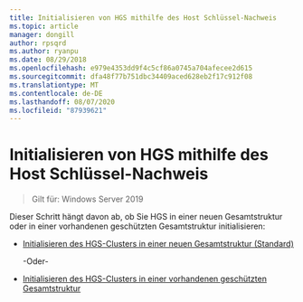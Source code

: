 ```yaml
---
title: Initialisieren von HGS mithilfe des Host Schlüssel-Nachweis
ms.topic: article
manager: dongill
author: rpsqrd
ms.author: ryanpu
ms.date: 08/29/2018
ms.openlocfilehash: e979e4353dd9f4c5cf86a0745a704afecee2d615
ms.sourcegitcommit: dfa48f77b751dbc34409aced628eb2f17c912f08
ms.translationtype: MT
ms.contentlocale: de-DE
ms.lasthandoff: 08/07/2020
ms.locfileid: "87939621"
---
```

# <a name="initialize-hgs-using-host-key-attestation"></a>Initialisieren von HGS mithilfe des Host Schlüssel-Nachweis

>Gilt für: Windows Server 2019

Dieser Schritt hängt davon ab, ob Sie HGS in einer neuen Gesamtstruktur oder in einer vorhandenen geschützten Gesamtstruktur initialisieren:

- [Initialisieren des HGS-Clusters in einer neuen Gesamtstruktur (Standard)](guarded-fabric-initialize-hgs-key-mode-default.md)

  -Oder-

- [Initialisieren des HGS-Clusters in einer vorhandenen geschützten Gesamtstruktur](guarded-fabric-initialize-hgs-key-mode-bastion.md)





